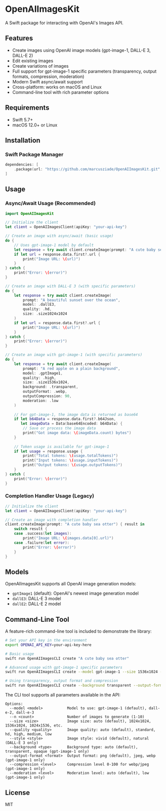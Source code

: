 # OpenAIImagesKit

A Swift package for interacting with OpenAI's Images API.

## Features

- Create images using OpenAI image models (gpt-image-1, DALL-E 3, DALL-E 2)
- Edit existing images
- Create variations of images
- Full support for gpt-image-1 specific parameters (transparency, output formats, compression, moderation)
- Modern Swift async/await support
- Cross-platform: works on macOS and Linux
- Command-line tool with rich parameter options

## Requirements

- Swift 5.7+
- macOS 12.0+ or Linux

## Installation

### Swift Package Manager

```swift
dependencies: [
    .package(url: "https://github.com/marcusziade/OpenAIImagesKit.git", from: "1.0.0")
]
```

## Usage

### Async/Await Usage (Recommended)

```swift
import OpenAIImagesKit

// Initialize the client
let client = OpenAIImagesClient(apiKey: "your-api-key")

// Create an image with async/await (basic usage)
do {
    // Uses gpt-image-1 model by default
    let response = try await client.createImage(prompt: "A cute baby sea otter")
    if let url = response.data.first?.url {
        print("Image URL: \(url)")
    }
} catch {
    print("Error: \(error)")
}

// Create an image with DALL-E 3 (with specific parameters)
do {
    let response = try await client.createImage(
        prompt: "A beautiful sunset over the ocean",
        model: .dallE3,
        quality: .hd,
        size: .size1024x1024
    )
    if let url = response.data.first?.url {
        print("Image URL: \(url)")
    }
} catch {
    print("Error: \(error)")
}

// Create an image with gpt-image-1 (with specific parameters)
do {
    let response = try await client.createImage(
        prompt: "A red apple on a plain background",
        model: .gptImage1,
        quality: .high,
        size: .size1536x1024,
        background: .transparent,
        outputFormat: .webp,
        outputCompression: 90,
        moderation: .low
    )
    
    // For gpt-image-1, the image data is returned as base64
    if let b64Data = response.data.first?.b64Json,
       let imageData = Data(base64Encoded: b64Data) {
        // Save or process the image data
        print("Got image data: \(imageData.count) bytes")
    }
    
    // Token usage is available for gpt-image-1
    if let usage = response.usage {
        print("Total tokens: \(usage.totalTokens)")
        print("Input tokens: \(usage.inputTokens)")
        print("Output tokens: \(usage.outputTokens)")
    }
} catch {
    print("Error: \(error)")
}
```

### Completion Handler Usage (Legacy)

```swift
// Initialize the client
let client = OpenAIImagesClient(apiKey: "your-api-key")

// Create an image with completion handler
client.createImage(prompt: "A cute baby sea otter") { result in
    switch result {
    case .success(let images):
        print("Image URL: \(images.data[0].url)")
    case .failure(let error):
        print("Error: \(error)")
    }
}
```

## Models

OpenAIImagesKit supports all OpenAI image generation models:

- `gptImage1` (default): OpenAI's newest image generation model
- `dallE3`: DALL-E 3 model
- `dallE2`: DALL-E 2 model

## Command-Line Tool

A feature-rich command-line tool is included to demonstrate the library:

```bash
# Set your API key in the environment
export OPENAI_API_KEY=your-api-key-here

# Basic usage
swift run OpenAIImagesCLI create "A cute baby sea otter"

# Advanced usage with gpt-image-1 specific parameters
swift run OpenAIImagesCLI create --model gpt-image-1 --size 1536x1024 --quality high "Mountain landscape at sunset"

# Using transparency, output format and compression
swift run OpenAIImagesCLI create --background transparent --output-format webp --compression 90 "A red apple on white background"
```

The CLI tool supports all parameters available in the API:

```
Options:
  --model <model>           Model to use: gpt-image-1 (default), dall-e-2, dall-e-3
  --n <count>               Number of images to generate (1-10)
  --size <size>             Image size: auto (default), 1024x1024, 1536x1024, 1024x1536, etc.
  --quality <quality>       Image quality: auto (default), standard, hd, high, medium, low
  --style <style>           Image style: vivid (default), natural (DALL-E 3 only)
  --background <type>       Background type: auto (default), transparent, opaque (gpt-image-1 only)
  --output-format <format>  Output format: png (default), jpeg, webp (gpt-image-1 only)
  --compression <level>     Compression level 0-100 for webp/jpeg (gpt-image-1 only)
  --moderation <level>      Moderation level: auto (default), low (gpt-image-1 only)
```

## License

MIT
